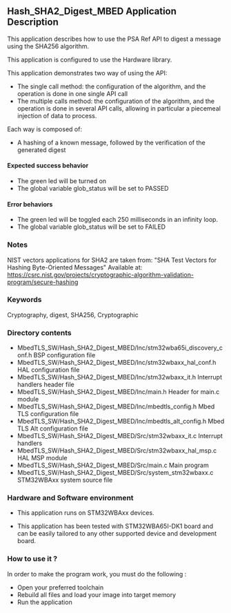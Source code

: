 ## <b>Hash_SHA2_Digest_MBED Application Description</b>

This application describes how to use the PSA Ref API to digest a message
using the SHA256 algorithm.

This application is configured to use the Hardware library.

This application demonstrates two way of using the API:

  - The single call method: the configuration of the algorithm, and the operation is done
in one single API call
  - The multiple calls method: the configuration of the algorithm, and the operation is done
in several API calls, allowing in particular a piecemeal injection of data to process.

Each way is composed of:

  - A hashing of a known message, followed by the verification of the generated digest

####  <b>Expected success behavior</b>

- The green led will be turned on
- The global variable glob_status will be set to PASSED

#### <b>Error behaviors</b>

- The green led will be toggled each 250 milliseconds in an infinity loop.
- The global variable glob_status will be set to FAILED

### <b>Notes</b>
NIST vectors applications for SHA2 are taken from:
"SHA Test Vectors for Hashing Byte-Oriented Messages"
Available at:
 https://csrc.nist.gov/projects/cryptographic-algorithm-validation-program/secure-hashing

### <b>Keywords</b>

Cryptography, digest, SHA256, Cryptographic

### <b>Directory contents</b>

  - MbedTLS_SW/Hash_SHA2_Digest_MBED/Inc/stm32wba65i_discovery_conf.h     BSP configuration file
  - MbedTLS_SW/Hash_SHA2_Digest_MBED/Inc/stm32wbaxx_hal_conf.h    HAL configuration file
  - MbedTLS_SW/Hash_SHA2_Digest_MBED/Inc/stm32wbaxx_it.h          Interrupt handlers header file
  - MbedTLS_SW/Hash_SHA2_Digest_MBED/Inc/main.h                        Header for main.c module
  - MbedTLS_SW/Hash_SHA2_Digest_MBED/Inc/mbedtls_config.h              Mbed TLS configuration file
  - MbedTLS_SW/Hash_SHA2_Digest_MBED/Inc/mbedtls_alt_config.h          Mbed TLS Alt configuration file
  - MbedTLS_SW/Hash_SHA2_Digest_MBED/Src/stm32wbaxx_it.c          Interrupt handlers
  - MbedTLS_SW/Hash_SHA2_Digest_MBED/Src/stm32wbaxx_hal_msp.c     HAL MSP module
  - MbedTLS_SW/Hash_SHA2_Digest_MBED/Src/main.c                        Main program
  - MbedTLS_SW/Hash_SHA2_Digest_MBED/Src/system_stm32wbaxx.c      STM32WBAxx system source file

### <b>Hardware and Software environment</b>

  - This application runs on STM32WBAxx devices.

  - This application has been tested with STM32WBA65I-DK1 board and can be
    easily tailored to any other supported device and development board.

###  <b>How to use it ?</b>

In order to make the program work, you must do the following :

 - Open your preferred toolchain
 - Rebuild all files and load your image into target memory
 - Run the application

